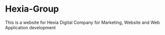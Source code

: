# Hexia-Group
This is a website for Hexia Digital Company for Marketing, Website and Web Application development
